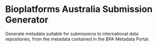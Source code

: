 # Bioplatforms Australia Submission Generator

Generate metadata suitable for submissions to international data
repositories, from the metadata contained in the BPA Metadata Portal.

